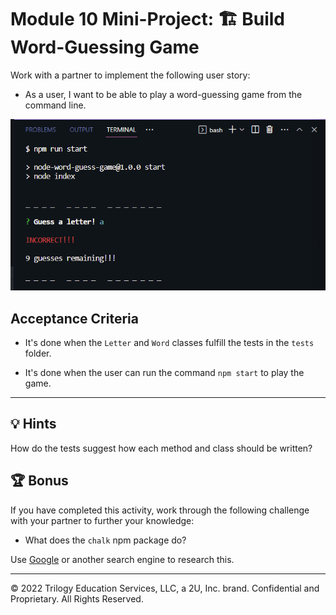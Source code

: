 # Module 10 Mini-Project: 🏗️ Build Word-Guessing Game

Work with a partner to implement the following user story:

* As a user, I want to be able to play a word-guessing game from the command line.

![Guessing Game Screenshot](./assets/nodeGuessGameSS.png)

## Acceptance Criteria

* It's done when the `Letter` and `Word` classes fulfill the tests in the `tests` folder.

* It's done when the user can run the command `npm start` to play the game.

---

## 💡 Hints

How do the tests suggest how each method and class should be written?

## 🏆 Bonus

If you have completed this activity, work through the following challenge with your partner to further your knowledge:

* What does the `chalk` npm package do?

Use [Google](https://www.google.com) or another search engine to research this.

---

© 2022 Trilogy Education Services, LLC, a 2U, Inc. brand. Confidential and Proprietary. All Rights Reserved.